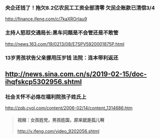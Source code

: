 ### 央企还钱了！拖欠8.2亿农民工工资全部清零 欠民企账款已清偿3/4
http://finance.ifeng.com/c/7kaXROrIau9
### 主持人怒怼交通局长:黑车问题是不会管还是不敢管
http://news.163.com/19/0213/08/E7SPV5920001875P.html
### 13岁男孩状告父亲挪用压岁钱 法院：连本带利返还
http://news.sina.com.cn/s/2019-02-15/doc-ihqfskcp5302956.shtml
---
### 社会关怀不必烙在福利院孩子姓氏上
http://zqb.cyol.com/content/2006-02/14/content_1314686.htm
>#### 视频：女孩姓党，男孩姓国，原来就是孤儿啊
>http://v.ifeng.com/video_9202056.shtml